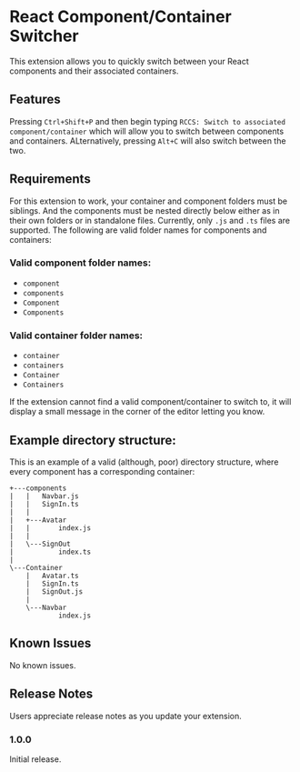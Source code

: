 # React Component/Container Switcher

This extension allows you to quickly switch between your React components and their associated containers.

## Features

Pressing `Ctrl+Shift+P` and then begin typing `RCCS: Switch to associated component/container` which will allow you to switch between components and containers. ALternatively, pressing `Alt+C` will also switch between the two.

## Requirements

For this extension to work, your container and component folders must be siblings. And the components must be nested directly below either as in their own folders or in standalone files. Currently, only `.js` and `.ts` files are supported. The following are valid folder names for components and containers:

### Valid component folder names:
- `component`
- `components`
- `Component`
- `Components`

### Valid container folder names:
- `container`
- `containers`
- `Container`
- `Containers`

If the extension cannot find a valid component/container to switch to, it will display a small message in the corner of the editor letting you know.

## Example directory structure:
This is an example of a valid (although, poor) directory structure, where every component has a corresponding container:
```
+---components
|   |   Navbar.js
|   |   SignIn.ts
|   |
|   +---Avatar
|   |       index.js
|   |
|   \---SignOut
|           index.ts
|
\---Container
    |   Avatar.ts
    |   SignIn.ts
    |   SignOut.js
    |
    \---Navbar
            index.js

```

## Known Issues

No known issues.

## Release Notes

Users appreciate release notes as you update your extension.

### 1.0.0

Initial release.
